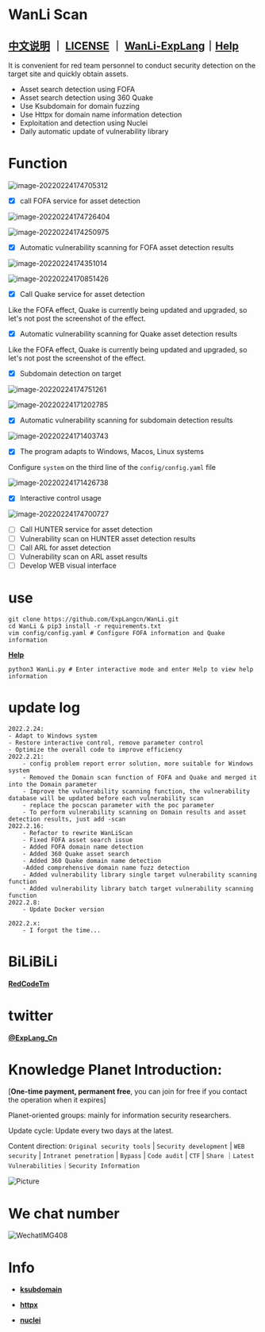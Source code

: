 # WanLi Scan

**[中文说明](README_CN.md)** ｜ **[LICENSE](LICENSE)** ｜ **[WanLi-ExpLang](https://twitter.com/ExpLang_Cn)**｜**[Help](https://github.com/ExpLangcn/WanLi/wiki)**
----

It is convenient for red team personnel to conduct security detection on the target site and quickly obtain assets.

* Asset search detection using FOFA
* Asset search detection using 360 Quake
* Use Ksubdomain for domain fuzzing
* Use Httpx for domain name information detection
* Exploitation and detection using Nuclei
* Daily automatic update of vulnerability library

# Function

![image-20220224174705312](img/e6c9d24egy1gzoquvn5grj21gu0pmgp3.jpg)

- [x] call FOFA service for asset detection

![image-20220224174726404](img/e6c9d24egy1gzoqv8r7okj21am0fidhl.jpg)

![image-20220224174250975](img/e6c9d24egy1gzoqqh5b0kj21hq0sawkr.jpg)

- [x] Automatic vulnerability scanning for FOFA asset detection results

![image-20220224174351014](img/e6c9d24egy1gzoqric1naj21h80r8n44.jpg)

![image-20220224170851426](img/e6c9d24egy1gzopr3lvg5j21hm0dcdkk.jpg)

- [x] Call Quake service for asset detection

Like the FOFA effect, Quake is currently being updated and upgraded, so let's not post the screenshot of the effect.

- [x] Automatic vulnerability scanning for Quake asset detection results

Like the FOFA effect, Quake is currently being updated and upgraded, so let's not post the screenshot of the effect.

- [x] Subdomain detection on target

![image-20220224174751261](img/e6c9d24egy1gzoqvo7opqj21gw0hgwh0.jpg)

![image-20220224171202785](img/e6c9d24egy1gzopufl9a4j21hm0lcdlj.jpg)

- [x] Automatic vulnerability scanning for subdomain detection results

![image-20220224171403743](img/e6c9d24egy1gzopwj1bf1j21ho0m20z4.jpg)

- [x] The program adapts to Windows, Macos, Linux systems

Configure `system` on the third line of the `config/config.yaml` file

![image-20220224171426738](img/e6c9d24egy1gzopwwimqyj20uy01o3yq.jpg)

- [x] Interactive control usage

![image-20220224174700727](img/e6c9d24egy1gzoqute7hnj21gu0pmgp3.jpg)

- [ ] Call HUNTER service for asset detection
- [ ] Vulnerability scan on HUNTER asset detection results
- [ ] Call ARL for asset detection
- [ ] Vulnerability scan on ARL asset results
- [ ] Develop WEB visual interface

# use

````
git clone https://github.com/ExpLangcn/WanLi.git
cd WanLi & pip3 install -r requirements.txt
vim config/config.yaml # Configure FOFA information and Quake information
````

**[Help](https://github.com/ExpLangcn/WanLi/wiki)**

````
python3 WanLi.py # Enter interactive mode and enter Help to view help information
````

# update log

````
2022.2.24:
- Adapt to Windows system
- Restore interactive control, remove parameter control
- Optimize the overall code to improve efficiency
2022.2.21:
    - config problem report error solution, more suitable for Windows system
    - Removed the Domain scan function of FOFA and Quake and merged it into the Domain parameter
    - Improve the vulnerability scanning function, the vulnerability database will be updated before each vulnerability scan
    - replace the pocscan parameter with the poc parameter
    - To perform vulnerability scanning on Domain results and asset detection results, just add -scan
2022.2.16:
    - Refactor to rewrite WanLiScan
    - Fixed FOFA asset search issue
    - Added FOFA domain name detection
    - Added 360 Quake asset search
    - Added 360 Quake domain name detection
    -Added comprehensive domain name fuzz detection
    - Added vulnerability library single target vulnerability scanning function
    - Added vulnerability library batch target vulnerability scanning function
2022.2.8:
    - Update Docker version

2022.2.x:
    - I forgot the time...
````

# BiLiBiLi

**[RedCodeTm](https://space.bilibili.com/392628031)**

# twitter

**[@ExpLang_Cn](https://twitter.com/ExpLang_Cn)**

# Knowledge Planet Introduction:

[**One-time payment, permanent free**, you can join for free if you contact the operation when it expires]

Planet-oriented groups: mainly for information security researchers.

Update cycle: Update every two days at the latest.

Content direction: `Original security tools` | `Security development` | `WEB security` | `Intranet penetration` | `Bypass` | `Code audit` | `CTF` | `Share` ｜`Latest Vulnerabilities`｜`Security Information`

![Picture](https://mmbiz.qpic.cn/mmbiz_jpg/9wVk7PSWIjJQzLyRNhDuxwPovLKzY8xqOqAZnicV5ud9Xbic88kerYd3Iyq50wr2kESufRYYR9b9VPCgDc10cdLQ/640?wx_fmt=jpeg&wxfrom=5&wx_lazy=1&wx_co=1)

# We chat number

![WechatIMG408](img/WechatIMG408.jpeg)

# Info

* **[ksubdomain](https://github.com/boy-hack/ksubdomain)**

* **[httpx](https://github.com/projectdiscovery/httpx)**

* **[nuclei](https://github.com/projectdiscovery/nuclei)**
